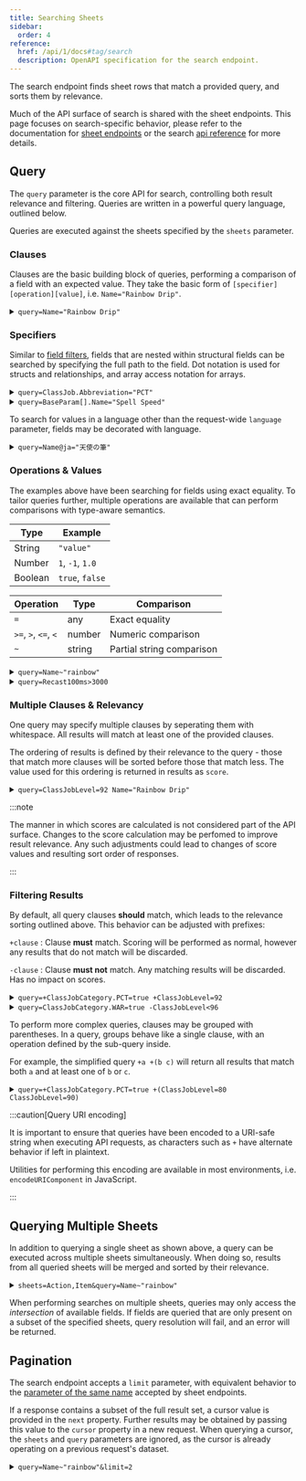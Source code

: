 ```yaml
---
title: Searching Sheets
sidebar:
  order: 4
reference:
  href: /api/1/docs#tag/search
  description: OpenAPI specification for the search endpoint.
---
```


The search endpoint finds sheet rows that match a provided query, and sorts them
by relevance.

Much of the API surface of search is shared with the sheet endpoints. This page
focuses on search-specific behavior, please refer to the documentation for
[sheet endpoints] or the search [api reference] for more details.

[sheet endpoints]: /docs/guides/sheets/
[api reference]: /api/1/docs#tag/search

## Query

The `query` parameter is the core API for search, controlling both result
relevance and filtering. Queries are written in a powerful query language,
outlined below.

Queries are executed against the sheets specified by the `sheets` parameter.

### Clauses

Clauses are the basic building block of queries, performing a comparison of a
field with an expected value. They take the basic form of
`[specifier][operation][value]`, i.e. `Name="Rainbow Drip"`.

<details>
<summary><code>query=Name="Rainbow Drip"</code></summary>

```json wrap "Name=\"Rainbow Drip\"" "Rainbow Drip"
// /api/1/search?sheets=Action&fields=Name&query=Name="Rainbow Drip"
{
  "results": [
    {
      "row_id": 34688,
      "fields": { "Name": "Rainbow Drip" }
    }
  ]
}
```

</details>

### Specifiers

Similar to [field filters], fields that are nested within structural fields can
be searched by specifying the full path to the field. Dot notation is used for
structs and relationships, and array access notation for arrays.

[field filters]: /docs/guides/sheets/#filtering

<details>
<summary><code>query=ClassJob.Abbreviation="PCT"</code></summary>

```json wrap "ClassJob.Abbreviation=\"PCT\""
// /api/1/search?sheets=Action&fields=Name&query=ClassJob.Abbreviation="PCT"
{
  "results": [
    {
      "row_id": 34650,
      "fields": { "Name": "Fire in Red" }
    },
    {
      "row_id": 34653,
      "fields": { "Name": "Blizzard in Cyan" }
    },
    // ...
  ]
}
```

</details>

<details>
<summary><code>query=BaseParam[].Name="Spell Speed"</code></summary>

```json wrap "BaseParam[].Name=\"Spell Speed\"" "Spell Speed"
// /api/1/search?sheets=Item&fields=Name,BaseParam[].Name&query=BaseParam[].Name="Spell Speed"
{
  "results": [
    {
      "row_id": 1973,
      "fields": {
        "Name": "Ul'dahn Wand",
        "BaseParam": [
          { "fields": { "Name": "Mind" } },
          { "fields": { "Name": "Vitality" } },
          { "fields": { "Name": "Spell Speed" } },
          { "fields": { "Name": "" } },
          { "fields": { "Name": "" } },
          { "fields": { "Name": "" } }
        ]
      }
    },
    {
      "row_id": 1989,
      "fields": {
        "BaseParam": [
          { "fields": { "Name": "Mind" } },
          { "fields": { "Name": "Vitality" } },
          { "fields": { "Name": "Spell Speed" } },
          { "fields": { "Name": "" } },
          { "fields": { "Name": "" } },
          { "fields": { "Name": "" } }
        ],
        "Name": "Serpent Officer's Wand"
      },
      // ...
    },
  ]
}
```

</details>

To search for values in a language other than the request-wide `language`
parameter, fields may be decorated with language.

<details>
<summary><code>query=Name@ja="天使の筆"</code></summary>

```json wrap "Name@ja=\"天使の筆\"" "Angel Brush"
// /api/1/search?sheets=Item&fields=Name&query=Name@ja="天使の筆"
{
  "results": [
    {
      "row_id": 42589,
      "fields": {
        "Name": "Angel Brush"
      }
    }
  ]
}
```

</details>

### Operations & Values

The examples above have been searching for fields using exact equality. To
tailor queries further, multiple operations are available that can perform
comparisons with type-aware semantics.

| Type | Example |
| --- | --- |
| String | `"value"` |
| Number | `1`, `-1`, `1.0` |
| Boolean | `true`, `false` |

| Operation | Type | Comparison |
| --- | --- | --- |
| `=` | any | Exact equality |
| `>=`, `>`, `<=`, `<` | number | Numeric comparison |
| `~` | string | Partial string comparison |

<details>
<summary><code>query=Name~"rainbow"</code></summary>

```json wrap "Name~\"rainbow\"" "Rainbow"
// /api/1/search?sheets=Action&fields=Name&query=Name~"rainbow"
{
  "results": [
    {
      "row_id": 34688,
      "fields": { "Name": "Rainbow Drip" }
    },
    {
      "row_id": 21474,
      "fields": { "Name": "Lunar Rainbow" }
    },
    {
      "row_id": 29388,
      "fields": { "Name": "Rainbow Gulal" }
    },
    {
      "row_id": 6288,
      "fields": {"Name": "Rainbow Dynamo" }
    }
  ]
}
```

</details>

<details>
<summary><code>query=Recast100ms>3000</code></summary>

```json wrap "Recast100ms>3000"
// /api/1/search?sheets=Action&fields=Name,Recast100ms&query=Recast100ms>3000
{
  "results": [
    {
      "row_id": 6,
      "fields": {
        "Name": "Return",
        "Recast100ms": 9000
      }
    },
    {
      "row_id": 30,
      "fields": {
        "Name": "Hallowed Ground",
        "Recast100ms": 4200
      }
    },
    // ...
  ]
}
```

</details>

### Multiple Clauses & Relevancy

One query may specify multiple clauses by seperating them with whitespace. All
results will match at least one of the provided clauses.

The ordering of results is defined by their relevance to the query - those that
match more clauses will be sorted before those that match less. The value used
for this ordering is returned in results as `score`.

<details>
<summary><code>query=ClassJobLevel=92 Name="Rainbow Drip"</code></summary>

In this example, all actions available at `ClassJobLevel` 92 are returned. As
rainbow drip also matches the `Name` clause, it is prioritised over the other
results.

```json wrap "ClassJobLevel=92 Name=\"Rainbow Drip\"" "92" "Rainbow Drip"
// /api/1/search?sheets=Action&fields=ClassJobLevel,Name&query=ClassJobLevel=92 Name="Rainbow Drip"
{
  "results": [
    {
      "score": 2,
      "row_id": 34688,
      "fields": {
        "ClassJobLevel": 92,
        "Name": "Rainbow Drip"
      }
    },
    {
      "score": 1,
      "row_id": 34644,
      "fields": {
        "ClassJobLevel": 92,
        "Name": "Uncoiled Twinfang"
      }
    },
    // ...
  ]
}
```

</details>

:::note

The manner in which scores are calculated is not considered part of the API
surface. Changes to the score calculation may be perfomed to improve result
relevance. Any such adjustments could lead to changes of score values and
resulting sort order of responses.

:::

### Filtering Results

By default, all query clauses **should** match, which leads to the relevance
sorting outlined above. This behavior can be adjusted with prefixes:

`+clause`
: Clause **must** match. Scoring will be performed as normal, however any
  results that do not match will be discarded.

`-clause`
: Clause **must not** match. Any matching results will be discarded. Has no 
  impact on scores.

<details>
<summary><code>query=+ClassJobCategory.PCT=true +ClassJobLevel=92</code></summary>

This example searches for actions that must be usable by Pictomancers, and must
become available at level 92. Rainbow Drip is the only action that matches this
criteria.

```json wrap "+ClassJobCategory.PCT=true +ClassJobLevel=92" "Rainbow Drip"
// /api/1/search?sheets=Action&fields=Name&query=+ClassJobCategory.PCT=true +ClassJobLevel=92
{
  "results": [
    {
      "score": 2,
      "row_id": 34688,
      "fields": { "Name": "Rainbow Drip" }
    }
  ]
}
```

</details>

<details>
<summary><code>query=ClassJobCategory.WAR=true -ClassJobLevel&lt;96</code></summary>

This example searches for actions that should be usable by Warriors, and must
not become available before level 96. No relevance is inferred from the level
check, so the two results have equivalent scores.

```json wrap "ClassJobCategory.WAR=true -ClassJobLevel<96"
// /api/1/search?sheets=Action&fields=Name,ClassJobLevel&query=ClassJobCategory.WAR=true -ClassJobLevel<96
{
  "results": [
    {
      "score": 1,
      "row_id": 36924,
      "fields": {
        "ClassJobLevel": 96,
        "Name": "Primal Wrath"
      }
    },
    {
      "score": 1,
      "row_id": 36925,
      "fields": {
        "ClassJobLevel": 100,
        "Name": "Primal Ruination"
      }
    }
  ]
}
```

</details>

To perform more complex queries, clauses may be grouped with parentheses. In a
query, groups behave like a single clause, with an operation defined by the
sub-query inside.

For example, the simplified query `+a +(b c)` will return all results that match
both `a` and at least one of `b` or `c`.

<details>
<summary><code>query=+ClassJobCategory.PCT=true +(ClassJobLevel=80 ClassJobLevel=90)</code></summary>

This example searches for actions that are usable by a Pictomancer that _also_
become available at level 80 or 90.

```json wrap "+ClassJobCategory.PCT=true +(ClassJobLevel=80 ClassJobLevel=90)" "80" "90"
// /api/1/search?sheets=Action&fields=Name,ClassJobLevel&query=+ClassJobCategory.PCT=true +(ClassJobLevel=80 ClassJobLevel=90)
{
  "results": [
    {
      "score": 2,
      "row_id": 34662,
      "fields": {
        "ClassJobLevel": 80,
        "Name": "Holy in White"
      }
    },
    {
      "score": 2,
      "row_id": 34663,
      "fields": {
        "ClassJobLevel": 90,
        "Name": "Comet in Black"
      }
    }
  ]
}
```

</details>

:::caution[Query URI encoding]

It is important to ensure that queries have been encoded to a URI-safe string
when executing API requests, as characters such as `+` have alternate behavior
if left in plaintext.

Utilities for performing this encoding are available in most environments, i.e. `encodeURIComponent`
in JavaScript.

:::

## Querying Multiple Sheets

In addition to querying a single sheet as shown above, a query can be executed
across multiple sheets simultaneously. When doing so, results from all queried
sheets will be merged and sorted by their relevance.

<details>
<summary><code>sheets=Action,Item&query=Name~"rainbow"</code></summary>

This example searches for both actions _and_ items that contain "rainbow" in
their name.

```json wrap "sheets=Action,Item" "Action" "Item"
// /api/1/search?sheets=Action,Item&fields=Name&query=Name~"rainbow"
{
  "results": [
    {
      "sheet": "Item",
      "row_id": 28928,
      "fields": {
        "Name": "Fae Rainbow"
      }
    },
    {
      "sheet": "Action",
      "row_id": 34688,
      "fields": {
        "Name": "Rainbow Drip"
      }
    },
    // ...
  ]
}
```

</details>

When performing searches on multiple sheets, queries may only access the
_intersection_ of available fields. If fields are queried that are only present
on a subset of the specified sheets, query resolution will fail, and an error
will be returned.

## Pagination

The search endpoint accepts a `limit` parameter, with equivalent behavior to the
[parameter of the same name][sheets-multiple-rows] accepted by sheet endpoints.

If a response contains a subset of the full result set, a cursor value is
provided in the `next` property. Further results may be obtained by passing this
value to the `cursor` property in a new request. When querying a cursor, the
`sheets` and `query` parameters are ignored, as the cursor is already operating
on a previous request's dataset.

[sheets-multiple-rows]: /docs/guides/sheets/#multiple-rows

<details>
<summary><code>query=Name~"rainbow"&limit=2</code></summary>

This is an example query from [Operations & Values] that returns 4 total
results, however the result limit has been set at 2 results. The first response
contains a cursor in `next`, and the second request uses this cursor to fetch
the remaining 2 results. No `next` is present on the second response, signalling
that no further results are present.

[Operations & Values]: #operations--values

```json wrap "limit=2" "4bce9ed3-74d7-4d4c-940f-4a918d204a58"
// /api/1/search?fields=Name&sheets=Action&query=Name~"rainbow"&limit=2
{
  "next": "4bce9ed3-74d7-4d4c-940f-4a918d204a58",
  "results": [
    {
      "row_id": 34688,
      "fields": { "Name": "Rainbow Drip" }
    },
    {
      "row_id": 21474,
      "fields": { "Name": "Lunar Rainbow" }
    }
  ]
}
// /api/1/search?fields=Name&cursor=4bce9ed3-74d7-4d4c-940f-4a918d204a58&limit=2
{
  "results": [
    {
      "row_id": 29388,
      "fields": { "Name": "Rainbow Gulal" }
    },
    {
      "row_id": 6288,
      "fields": { "Name": "Rainbow Dynamo" }
    }
  ]
}
```

</details>

